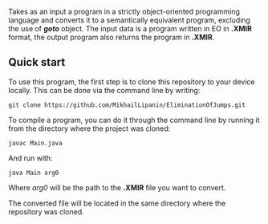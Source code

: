 
Takes as an input a program in a strictly object-oriented programming language and converts it to a semantically equivalent program, excluding the use of ***goto*** object.
The input data is a program written in EO in **.XMIR** format, the output program also returns the program in **.XMIR**.

## Quick start
To use this program, the first step is to clone this repository to your device locally. This can be done via the command line by writing:
```
git clone https://github.com/MikhailLipanin/EliminationOfJumps.git
```
To compile a program, you can do it through the command line by running it from the directory where the project was cloned:
```
javac Main.java
```
And run with:
```
java Main arg0
```
Where *arg0* will be the path to the **.XMIR** file you want to convert.

The converted file will be located in the same directory where the repository was cloned.

